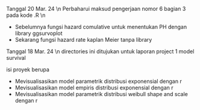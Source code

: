 Tanggal 20 Mar. 24 \n
Perbaharui maksud pengerjaan nomor 6 bagian 3 pada kode .R \n
- Sebelumnya fungsi hazard comulative untuk menentukan PH dengan library ggsurvoplot
- Sekarang fungsi hazard rate kaplan Meier tanpa library

Tanggal 18 Mar. 24 \n
directories ini ditujukan untuk laporan project 1 model survival

isi proyek berupa
- Mevisualisasikan model parametrik distribusi exponensial dengan r
- Mevisualisasikan model empiris distribusi exponensial dengan r
- Mevisualisasikan model parametrik distribusi weibull shape and scale dengan r
